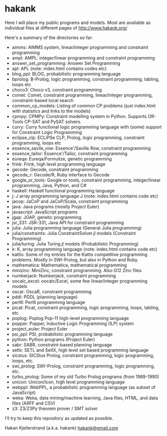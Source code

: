 hakank
======

Here I will place my public programs and models. Most are 
available as individual files at different pages of 
http://www.hakank.org/

Here's a summary of the directories so far:

* aimms: AIMMS system, linear/integer programming and constraint programming
* ampl: AMPL: integer/linear programming and constraint programming
* answer_set_programming: Answer Set Programming
* apl: APL (note: index.html contains codes etc)
* blog_ppl: BLOG, probabilistic programming language
* bprolog: B-Prolog, logic programming, constraint programming, tabling, loops etc
* choco3: Choco v3, constraint programming
* comet: Comet, constraint programming, linear/integer programming, constraint-based local search
* common_cp_models: Listing of common CP problems (just index.html with statistics and links to the models)
* cpmpy: CPMPy: Constraint modelling system in Python. Supports OR-Tools CP-SAT and PySAT solvers.
* curry: Curry functional logic programming language with (some) support for Constraint Logic Programming
* eclipse_clp: ECLiPSe CLP, Prolog, logic programming, constraint programming, loops etc
* essence_savile_row: Essence'/Saville Row, constraint programming
* essence_tailor: Essence'/Tailor, constraint programming
* eureqa: Eureqa/Formulize, genetic programming
* frink: Frink, high level programming language
* gecode: Gecode, constraint programming
* gecode_r: Gecode/R, Ruby interface to Gecode
* google_or_tools: Google or-tools, constraint programming, integer/linear programming, Java, Python, and C#
* haskell: Haskell functional programming language
* j: J array programming language J (note: index.html contains code etc)
* jacop: JaCoP and JaCoP/Scala, constraint programming
* java: Java programs (mostly Project Euler)
* javascript: JavaScript programs
* jgap: JGAP, genetic programming
* jsr_331: JSR-331, Java API for constraint programming
* julia: Julia programming language (General Julia programming)
* julia/constraints: Julia ConstraintSolver.jl models (Constraint Programming)
* julia/turing: Julia Turing.jl models (Probabilistic Programming)
* k: K, array programming language  (note: index.html contains code etc)
* kattis: Some of my entries for the Kattis competitive programming problems. Mostly in SWI-Prolog, but also in Python and Ruby.
* mathematica: Mathematica, mathematical programming
* minizinc: MiniZinc, constraint programming. Also G12 Zinc files.
* numberjack: Numberjack, constraint programming
* oocalc_excel: oocalc/Excel, some few linear/integer programming models
* oscar: OscaR, constraint programming
* pddl: PDDL (planning language)
* perl6: Perl6 programming language
* picat: Picat, constraint programming, logic programming, loops, tabling, etc
* poplog: Poplog Pop-11 high-level programming language
* popper: Popper, Inductive Logic Programming (ILP) system
* project_euler: Project Euler
* psi_ppl: PSI, probabilistic programming language
* python: Python programs (Project Euler)
* sabr: SABR, constraint-based planning language
* setlx: SETL and SetlX, high level set based programming language
* sicstus: SICStus Prolog, constraint programming, logic programming, loops, etc.
* swi_prolog: SWI-Prolog, constraint programming, logic programming, etc.
* turbo_prolog: Some of my old Turbo Prolog programs (from 1989-1990)
* unicon: Unicon/Icon, high level programming language
* webppl: WebPPL, a probabilistic programming language (as subset of JavaScript)
* weka: Weka, data mining/machine learning, Java files, HTML, and data files (ARFF and CSV)
* z3: Z3/Z3Py theorem prover / SMT solver

I'll try to keep this repository as updated as possible.

Hakan Kjellerstrand (a.k.a. hakank)
hakank@gmail.com
